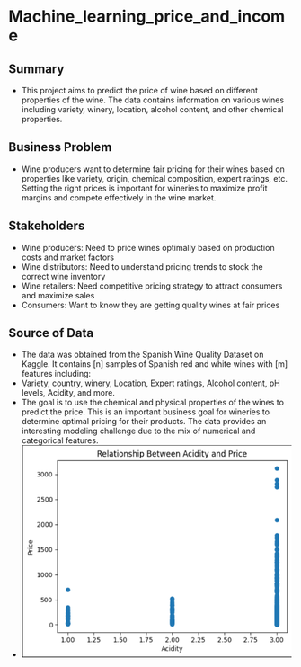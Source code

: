# Machine_learning_price_and_income
## Summary
- This project aims to predict the price of wine based on different properties of the wine. The data contains information on various wines including variety, winery, location, alcohol content, and other chemical properties.
## Business Problem
- Wine producers want to determine fair pricing for their wines based on properties like variety, origin, chemical composition, expert ratings, etc. Setting the right prices is important for wineries to maximize profit margins and compete effectively in the wine market.
## Stakeholders
- Wine producers: Need to price wines optimally based on production costs and market factors
- Wine distributors: Need to understand pricing trends to stock the correct wine inventory
- Wine retailers: Need competitive pricing strategy to attract consumers and maximize sales
- Consumers: Want to know they are getting quality wines at fair prices
## Source of Data
- The data was obtained from the Spanish Wine Quality Dataset on Kaggle. It contains [n] samples of Spanish red and white wines with [m] features including:
-  Variety, country, winery, Location, Expert ratings, Alcohol content, pH levels, Acidity, and more.
- The goal is to use the chemical and physical properties of the wines to predict the price. This is an important business goal for wineries to determine optimal pricing for their products. The data provides an interesting modeling challenge due to the mix of numerical and categorical features.
- ![Relation between acidity and price](visual1.png)
